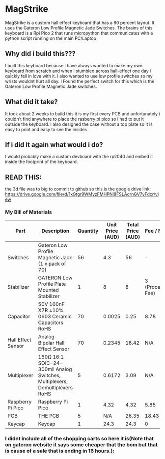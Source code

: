 # MagStrike

MagStrike is a custom hall effect keyboard that has a 60 percent layout.
It uses the Gateron Low Profile Magnetic Jade Switches. The brains of this keyboard is a Rpi Pico 2 that runs micropython that communicates with a python script running on the main PC/Laptop

## Why did i build this???
I built this keyboard because i have always wanted to make my own keyboard from scratch and when i stumbled across hall-effect one day i quickly fell in love with it. I also wanted to use low profile switches so my wrists wouldnt hurt all day. I Found the perfect switch for this which is the Gateron Low Profile Magnetic Jade switches.

## What did it take?
It took about 2 weeks to build this it is my first every PCB and unfortunately i couldn't find anywhere to place the rasberry pi pico so i had to put it outside the keyboard. I also designed the case without a top plate so it is easy to print and easy to see the insides

## If i did it again what would i do?
 I would probably make a custom devboard with the rp2040 and embed it inside the footprint of the keyboard.
 
## READ THIS:
the 3d file was to big to commit to github so this is the google drive link:
    https://drive.google.com/file/d/1xGtgr9WMyzFMHPNl8FSLAcrnGV7yFdcr/view
 
### My Bill of Materials

| Part | Description | Quantity | Unit Price (AUD) | Total Price (AUD) | Fee / Notes | Link | Cumulative Total (AUD) |
|------|-------------|----------|-----------------|-----------------|-------------|------|-----------------------|
| Switches | Gateron Low Profile Magnetic Jade (1 x pack of 70) | 56 | 4.3 | 56 | - | [Link](https://www.gateron.com/products/gateron-low-profile-magnetic-jade-switch?VariantsId=10872) | 60.3 |
| Stabilizer | GATERON Low Profile Plate Mounted Stabilizer | 1 | 8 | 8 | 3 (Processing Fee) | [Link](https://www.gateron.com/products/gateron-low-profile-plate-mounted-stabilizer?VariantsId=10540) | 68.3 |
| Capacitor | 50V 100nF X7R ±10% 0603 Ceramic Capacitors RoHS | 70 | 0.0025 | 0.25 | 8.78 | [Link](https://www.lcsc.com/product-detail/C14663.html?utm_source=chatgpt.com) | 77.3 |
| Hall Effect Sensor | Analog-Bipolar Hall Effect Sensor | 70 | 0.2345 | 16.42 | N/A | [Link](https://www.lcsc.com/product-detail/C962159.html) | 93.72 |
| Multiplexer | 160Ω 16:1 SOIC-24-300mil Analog Switches, Multiplexers, Demultiplexers RoHS | 5 | 0.6172 | 3.09 | N/A | [Link](https://www.lcsc.com/product-detail/C1545936.html?s_z=n_CD74HC4067M) | 96.81 |
| Raspberry Pi Pico | Raspberry Pi Pico | 1 | 4.32 | 4.32 | 5.85 | [Link](https://core-electronics.com.au/raspberry-pi-pico.html) | 102.66 |
| PCB | THE PCB | 5 | N/A | 26.35 | 18.43 | [Link](https://cart.jlcpcb.com/shopcart/cart/) | 147.44 |
| Keycap | Keycap | 1 | 24.3 | 24.3 | 0 | [Link](https://www.aliexpress.com/item/1005004840360158.html?spm=a2g0o.productlist.main.2.1f034deaqPZaon&aem_p4p_detail=202510310235431605446549089200000325829&algo_pvid=ba55caf8-806d-4b17-adf7-32431a53e844&algo_exp_id=ba55caf8-806d-4b17-adf7-32431a53e844-1&pdp_ext_f=%7B%22order%22%3A%22549%22%2C%22eval%22%3A%221%22%2C%22fromPage%22%3A%22search%22%7D&pdp_npi=6%40AUD%2137.15%2114.12%21%21%2123.98%219.11%21%402101e2b617619033438188470ed0b0%2112000033198291368%21sea%21AU%210%21ABX%211%210%21n_tag%3A-29910%3Bd%3Aabb7ff7c%3Bm03_new_user%3A-29895%3BpisId%3A5000000190291127&curPageLogUid=07EuITmEFWFK&utparam-url=scene%3Asearch%7Cquery_from%3A%7Cx_object_id%3A1005004840360158%7C_p_origin_prod%3A&search_p4p_id=202510310235431605446549089200000325829_1) | 171.74 |


### I didnt include all of the shopping carts so here it is(Note that on gateron website it says some cheaper that the bom but that is cause of a sale that is ending in 16 hours.):
